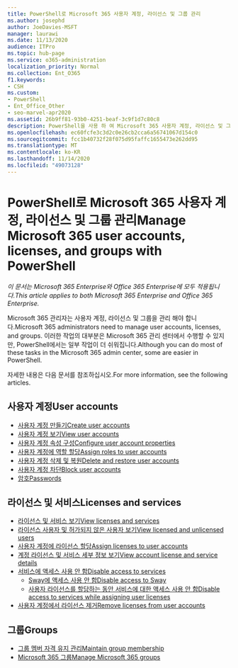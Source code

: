 ```yaml
---
title: PowerShell로 Microsoft 365 사용자 계정, 라이선스 및 그룹 관리
ms.author: josephd
author: JoeDavies-MSFT
manager: laurawi
ms.date: 11/13/2020
audience: ITPro
ms.topic: hub-page
ms.service: o365-administration
localization_priority: Normal
ms.collection: Ent_O365
f1.keywords:
- CSH
ms.custom:
- PowerShell
- Ent_Office_Other
- seo-marvel-apr2020
ms.assetid: 26b9ff81-93b0-4251-beaf-3c9f1d7c80c8
description: PowerShell을 사용 하 여 Microsoft 365 사용자 계정, 라이선스 및 그룹을 관리 하는 방법에 대해 알아봅니다.
ms.openlocfilehash: ec60fcfe3c3d2c0e26cb2cca6a56741067d154c0
ms.sourcegitcommit: fcc1b40732f28f075d95faffc1655473e262dd95
ms.translationtype: MT
ms.contentlocale: ko-KR
ms.lasthandoff: 11/14/2020
ms.locfileid: "49073128"
---
```

# <a name="manage-microsoft-365-user-accounts-licenses-and-groups-with-powershell"></a><span data-ttu-id="33880-103">PowerShell로 Microsoft 365 사용자 계정, 라이선스 및 그룹 관리</span><span class="sxs-lookup"><span data-stu-id="33880-103">Manage Microsoft 365 user accounts, licenses, and groups with PowerShell</span></span>

<span data-ttu-id="33880-104">*이 문서는 Microsoft 365 Enterprise와 Office 365 Enterprise에 모두 적용됩니다.*</span><span class="sxs-lookup"><span data-stu-id="33880-104">*This article applies to both Microsoft 365 Enterprise and Office 365 Enterprise.*</span></span>

<span data-ttu-id="33880-105">Microsoft 365 관리자는 사용자 계정, 라이선스 및 그룹을 관리 해야 합니다.</span><span class="sxs-lookup"><span data-stu-id="33880-105">Microsoft 365 administrators need to manage user accounts, licenses, and groups.</span></span> <span data-ttu-id="33880-106">이러한 작업의 대부분은 Microsoft 365 관리 센터에서 수행할 수 있지만, PowerShell에서는 일부 작업이 더 쉬워집니다.</span><span class="sxs-lookup"><span data-stu-id="33880-106">Although you can do most of these tasks in the Microsoft 365 admin center, some are easier in PowerShell.</span></span>

<span data-ttu-id="33880-107">자세한 내용은 다음 문서를 참조하십시오.</span><span class="sxs-lookup"><span data-stu-id="33880-107">For more information, see the following articles.</span></span>

## <a name="user-accounts"></a><span data-ttu-id="33880-108">사용자 계정</span><span class="sxs-lookup"><span data-stu-id="33880-108">User accounts</span></span>

- [<span data-ttu-id="33880-109">사용자 계정 만들기</span><span class="sxs-lookup"><span data-stu-id="33880-109">Create user accounts</span></span>](create-user-accounts-with-microsoft-365-powershell.md)
- [<span data-ttu-id="33880-110">사용자 계정 보기</span><span class="sxs-lookup"><span data-stu-id="33880-110">View user accounts</span></span>](view-user-accounts-with-microsoft-365-powershell.md)
- [<span data-ttu-id="33880-111">사용자 계정 속성 구성</span><span class="sxs-lookup"><span data-stu-id="33880-111">Configure user account properties</span></span>](configure-user-account-properties-with-microsoft-365-powershell.md)
- [<span data-ttu-id="33880-112">사용자 계정에 역할 할당</span><span class="sxs-lookup"><span data-stu-id="33880-112">Assign roles to user accounts</span></span>](assign-roles-to-user-accounts-with-microsoft-365-powershell.md)
- [<span data-ttu-id="33880-113">사용자 계정 삭제 및 복원</span><span class="sxs-lookup"><span data-stu-id="33880-113">Delete and restore user accounts</span></span>](delete-and-restore-user-accounts-with-microsoft-365-powershell.md)
- [<span data-ttu-id="33880-114">사용자 계정 차단</span><span class="sxs-lookup"><span data-stu-id="33880-114">Block user accounts</span></span>](block-user-accounts-with-microsoft-365-powershell.md)
- [<span data-ttu-id="33880-115">암호</span><span class="sxs-lookup"><span data-stu-id="33880-115">Passwords</span></span>](manage-passwords-with-microsoft-365-powershell.md)

## <a name="licenses-and-services"></a><span data-ttu-id="33880-116">라이선스 및 서비스</span><span class="sxs-lookup"><span data-stu-id="33880-116">Licenses and services</span></span>
- [<span data-ttu-id="33880-117">라이선스 및 서비스 보기</span><span class="sxs-lookup"><span data-stu-id="33880-117">View licenses and services</span></span>](view-licenses-and-services-with-microsoft-365-powershell.md)
- [<span data-ttu-id="33880-118">라이선스 사용자 및 허가되지 않은 사용자 보기</span><span class="sxs-lookup"><span data-stu-id="33880-118">View licensed and unlicensed users</span></span>](view-licensed-and-unlicensed-users-with-microsoft-365-powershell.md)
- [<span data-ttu-id="33880-119">사용자 계정에 라이선스 할당</span><span class="sxs-lookup"><span data-stu-id="33880-119">Assign licenses to user accounts</span></span>](assign-licenses-to-user-accounts-with-microsoft-365-powershell.md)
- [<span data-ttu-id="33880-120">계정 라이선스 및 서비스 세부 정보 보기</span><span class="sxs-lookup"><span data-stu-id="33880-120">View account license and service details</span></span>](view-account-license-and-service-details-with-microsoft-365-powershell.md)
- [<span data-ttu-id="33880-121">서비스에 액세스 사용 안 함</span><span class="sxs-lookup"><span data-stu-id="33880-121">Disable access to services</span></span>](disable-access-to-services-with-microsoft-365-powershell.md)
  - [<span data-ttu-id="33880-122">Sway에 액세스 사용 안 함</span><span class="sxs-lookup"><span data-stu-id="33880-122">Disable access to Sway</span></span>](disable-access-to-sway-with-microsoft-365-powershell.md)
  - [<span data-ttu-id="33880-123">사용자 라이선스를 할당하는 동안 서비스에 대한 액세스 사용 안 함</span><span class="sxs-lookup"><span data-stu-id="33880-123">Disable access to services while assigning user licenses</span></span>](disable-access-to-services-while-assigning-user-licenses.md)
- [<span data-ttu-id="33880-124">사용자 계정에서 라이선스 제거</span><span class="sxs-lookup"><span data-stu-id="33880-124">Remove licenses from user accounts</span></span>](remove-licenses-from-user-accounts-with-microsoft-365-powershell.md)

## <a name="groups"></a><span data-ttu-id="33880-125">그룹</span><span class="sxs-lookup"><span data-stu-id="33880-125">Groups</span></span>
- [<span data-ttu-id="33880-126">그룹 멤버 자격 유지 관리</span><span class="sxs-lookup"><span data-stu-id="33880-126">Maintain group membership</span></span>](maintain-group-membership-with-microsoft-365-powershell.md)
- [<span data-ttu-id="33880-127">Microsoft 365 그룹</span><span class="sxs-lookup"><span data-stu-id="33880-127">Manage Microsoft 365 groups</span></span>](manage-microsoft-365-groups-with-powershell.md)
